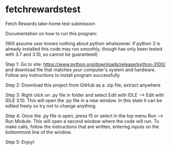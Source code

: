 # fetchrewardstest
Fetch Rewards take-home test submission

Documentation on how to run this program:

(Will assume user knows nothing about python whatsoever. If python 3 is already installed this code may run smoothly, though has only been tested with 3.7 and 3.10, so cannot be guaranteed)

Step 1: Go to site: https://www.python.org/downloads/release/python-3100/ and download file that matches your computer's system and hardware. Follow any instructions to install program successfully.

Step 2: Download this project from GitHub as a .zip file, extract anywhere

Step 3: Right click on .py file in folder and select Edit with IDLE --> Edit with IDLE 3.10. This will open the .py file in a new window. In this state it can be edited freely so try not to change anything.

Step 4: Once the .py file is open, press f5 or select in the top menu Run --> Run Module. This will open a second window where the code will run. To make calls, follow the instructions that are written, entering inputs on the bottommost line of the window.

Step 5: Enjoy!
